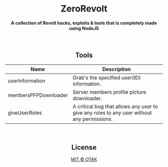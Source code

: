 <div align="center">
    <h1>ZeroRevolt</h1>
    <h4>A collection of Revolt hacks, exploits & tools that is completely made using NodeJS</h4>
<br>
    
## Tools
| Name | Description |
| ---- | ----------- |
| userInformation | Grab's the specified user(ID) information. |
| membersPFPDownloader | Server members profile picture downloader. |
| giveUserRoles | A critical bug that allows any user to give any roles to any user without any permissions. |

<br> 
    
## License
<a href="https://github.com/OTAKKATO/ZeroRevolt/blob/main/LICENSE"> MIT © OTAK </a>

</div>
